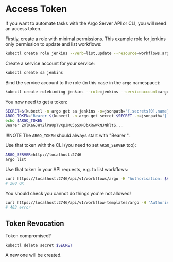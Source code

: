 # Access Token

If you want to automate tasks with the Argo Server API or CLI, you will need an access token. 

Firstly, create a role with minimal permissions. This example role for jenkins only permission to update and list workflows:

```sh
kubectl create role jenkins --verb=list,update --resource=workflows.argoproj.io 
```

Create a service account for your service:

```sh
kubectl create sa jenkins
```

Bind the service account to the role (in this case in the `argo` namespace):

```sh
kubectl create rolebinding jenkins --role=jenkins --serviceaccount=argo:jenkins
```

You now need to get a token:

```sh
SECRET=$(kubectl -n argo get sa jenkins -o=jsonpath='{.secrets[0].name}')
ARGO_TOKEN="Bearer $(kubectl -n argo get secret $SECRET -o=jsonpath='{.data.token}' | base64 --decode)"
echo $ARGO_TOKEN
Bearer ZXlKaGJHY2lPaUpTVXpJMU5pSXNJbXRwWkNJNkltS...
```

!!!NOTE
    The `ARGO_TOKEN` should always start with "Bearer ".

Use that token with the CLI (you need to set `ARGO_SERVER` too):

```sh
ARGO_SERVER=http://localhost:2746 
argo list
```

Use that token in your API requests, e.g. to list workflows:

```sh
curl https://localhost:2746/api/v1/workflows/argo -H "Authorisation: $ARGO_TOKEN"
# 200 OK
```

You should check you cannot do things you're not allowed!

```sh
curl https://localhost:2746/api/v1/workflow-templates/argo -H "Authorisation: $ARGO_TOKEN"
# 403 error
```

## Token Revocation

Token compromised?

```sh
kubectl delete secret $SECRET
```

A new one will be created.
